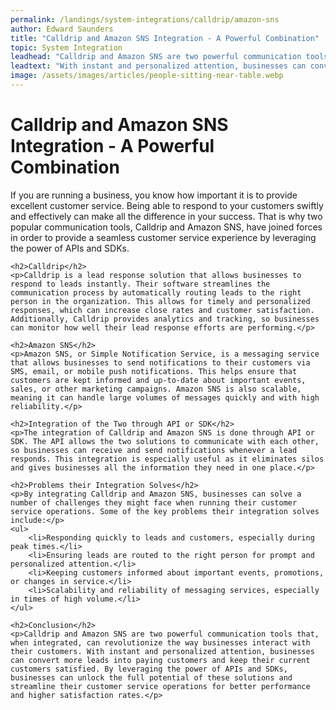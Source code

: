 ```yaml
---
permalink: /landings/system-integrations/calldrip/amazon-sns
author: Edward Saunders
title: "Calldrip and Amazon SNS Integration - A Powerful Combination"
topic: System Integration
leadhead: "Calldrip and Amazon SNS are two powerful communication tools that, when integrated, can revolutionize the way businesses interact with their customers"
leadtext: "With instant and personalized attention, businesses can convert more leads into paying customers and keep their current customers satisfied. By leveraging the power of APIs and SDKs, businesses can unlock the full potential of these solutions and streamline their customer service operations for better performance and higher satisfaction rates."
image: /assets/images/articles/people-sitting-near-table.webp
---
```

<div class="arttext">	<h1>Calldrip and Amazon SNS Integration - A Powerful Combination</h1>
	<p>If you are running a business, you know how important it is to provide excellent customer service. Being able to respond to your customers swiftly and effectively can make all the difference in your success. That is why two popular communication tools, Calldrip and Amazon SNS, have joined forces in order to provide a seamless customer service experience by leveraging the power of APIs and SDKs.</p>

	<h2>Calldrip</h2>
	<p>Calldrip is a lead response solution that allows businesses to respond to leads instantly. Their software streamlines the communication process by automatically routing leads to the right person in the organization. This allows for timely and personalized responses, which can increase close rates and customer satisfaction. Additionally, Calldrip provides analytics and tracking, so businesses can monitor how well their lead response efforts are performing.</p>

	<h2>Amazon SNS</h2>
	<p>Amazon SNS, or Simple Notification Service, is a messaging service that allows businesses to send notifications to their customers via SMS, email, or mobile push notifications. This helps ensure that customers are kept informed and up-to-date about important events, sales, or other marketing campaigns. Amazon SNS is also scalable, meaning it can handle large volumes of messages quickly and with high reliability.</p>

	<h2>Integration of the Two through API or SDK</h2>
	<p>The integration of Calldrip and Amazon SNS is done through API or SDK. The API allows the two solutions to communicate with each other, so businesses can receive and send notifications whenever a lead responds. This integration is especially useful as it eliminates silos and gives businesses all the information they need in one place.</p>

	<h2>Problems their Integration Solves</h2>
	<p>By integrating Calldrip and Amazon SNS, businesses can solve a number of challenges they might face when running their customer service operations. Some of the key problems their integration solves include:</p>
	<ul>
		<li>Responding quickly to leads and customers, especially during peak times.</li>
		<li>Ensuring leads are routed to the right person for prompt and personalized attention.</li>
		<li>Keeping customers informed about important events, promotions, or changes in service.</li>
		<li>Scalability and reliability of messaging services, especially in times of high volume.</li>
	</ul>

	<h2>Conclusion</h2>
	<p>Calldrip and Amazon SNS are two powerful communication tools that, when integrated, can revolutionize the way businesses interact with their customers. With instant and personalized attention, businesses can convert more leads into paying customers and keep their current customers satisfied. By leveraging the power of APIs and SDKs, businesses can unlock the full potential of these solutions and streamline their customer service operations for better performance and higher satisfaction rates.</p>
</div>